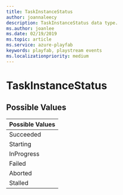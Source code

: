 ```yaml
---
title: TaskInstanceStatus
author: joannaleecy
description: TaskInstanceStatus data type.
ms.author: joanlee
ms.date: 02/19/2019
ms.topic: article
ms.service: azure-playfab
keywords: playfab, playstream events
ms.localizationpriority: medium
---
```


# TaskInstanceStatus

## Possible Values

|Possible Values|
| :--------------------|
|Succeeded|
|Starting|
|InProgress|
|Failed|
|Aborted|
|Stalled|
